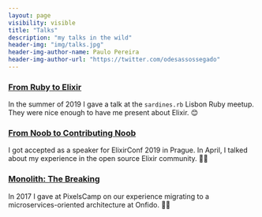 ```yaml
---
layout: page
visibility: visible
title: "Talks"
description: "my talks in the wild"
header-img: "img/talks.jpg"
header-img-author-name: Paulo Pereira
header-img-author-url: "https://twitter.com/odesassossegado"
---
```


### [From Ruby to Elixir](https://speakerdeck.com/dnlserrano/from-ruby-to-elixir)

In the summer of 2019 I gave a talk at the `sardines.rb` Lisbon Ruby meetup. They were nice enough to have me present about Elixir. 😊

<script async class="speakerdeck-embed" data-id="08bf539777b64266a65ef619238a5da1" data-ratio="1.77777777777778" src="https://speakerdeck.com/assets/embed.js"></script>

### [From Noob to Contributing Noob](https://speakerdeck.com/dnlserrano/from-noob-to-contributing-noob)

I got accepted as a speaker for ElixirConf 2019 in Prague. In April, I talked about my experience in the open source Elixir community. 👨‍🔬

<script async class="speakerdeck-embed" data-id="0f3b7df846c849b0bae7cb30b576f109" data-ratio="1.77777777777778" src="https://speakerdeck.com/assets/embed.js"></script>

### [Monolith: The Breaking](https://speakerdeck.com/dnlserrano/monolith-the-breaking)

In 2017 I gave at PixelsCamp on our experience migrating to a microservices-oriented architecture at Onfido. 👨‍🚀

<script async class="speakerdeck-embed" data-id="36357d8d72da4dc5befcd9bfb9edaa38" data-ratio="1.77777777777778" src="//speakerdeck.com/assets/embed.js"></script>

